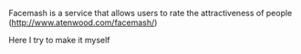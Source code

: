 Facemash is a service that allows users to rate the attractiveness of people (http://www.atenwood.com/facemash/)

Here I try to make it myself
